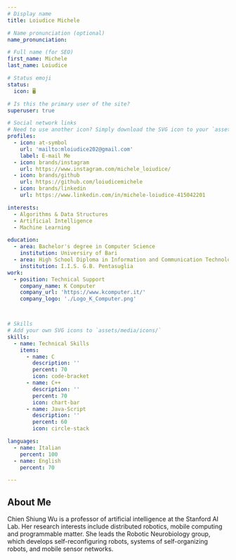 ```yaml
---
# Display name
title: Loiudice Michele

# Name pronunciation (optional)
name_pronunciation:

# Full name (for SEO)
first_name: Michele
last_name: Loiudice

# Status emoji
status:
  icon: 🖥️

# Is this the primary user of the site?
superuser: true

# Social network links
# Need to use another icon? Simply download the SVG icon to your `assets/media/icons/` folder.
profiles:
  - icon: at-symbol
    url: 'mailto:mloiudice202@gmail.com'
    label: E-mail Me
  - icon: brands/instagram
    url: https://www.instagram.com/michele_loiudice/
  - icon: brands/github
    url: https://github.com/loiudicemichele
  - icon: brands/linkedin
    url: https://www.linkedin.com/in/michele-loiudice-415042201

interests:
  - Algorithms & Data Structures
  - Artificial Intelligence
  - Machine Learning

education:
  - area: Bachelor's degree in Computer Science
    institution: Universiry of Bari
  - area: High School Diploma in Information and Communication Technology
    institution: I.I.S. G.B. Pentasuglia
work:
  - position: Technical Support
    company_name: K Computer
    company_url: 'https://www.kcomputer.it/'
    company_logo: './Logo_K_Computer.png'



# Skills
# Add your own SVG icons to `assets/media/icons/`
skills:
  - name: Technical Skills
    items:
      - name: C
        description: ''
        percent: 70
        icon: code-bracket
      - name: C++
        description: ''
        percent: 70
        icon: chart-bar
      - name: Java-Script
        description: ''
        percent: 60
        icon: circle-stack

languages:
  - name: Italian
    percent: 100
  - name: English
    percent: 70

---
```


## About Me

Chien Shiung Wu is a professor of artificial intelligence at the Stanford AI Lab. Her research interests include distributed robotics, mobile computing and programmable matter. She leads the Robotic Neurobiology group, which develops self-reconfiguring robots, systems of self-organizing robots, and mobile sensor networks.
